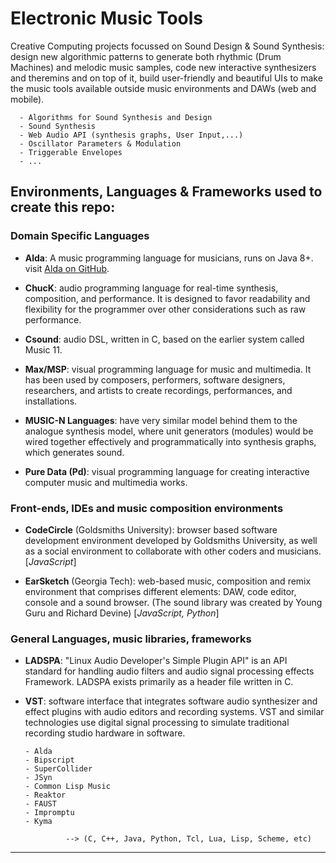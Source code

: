 # Electronic Music Tools

Creative Computing projects focussed on Sound Design & Sound Synthesis: design new algorithmic patterns to generate both rhythmic (Drum Machines) and melodic music samples, code new interactive synthesizers and theremins and on top of it, build user-friendly and beautiful UIs to make the music tools available outside music environments and DAWs (web and mobile).

      - Algorithms for Sound Synthesis and Design 
      - Sound Synthesis
      - Web Audio API (synthesis graphs, User Input,...)
      - Oscillator Parameters & Modulation
      - Triggerable Envelopes
      - ...


## Environments, Languages & Frameworks used to create this repo:


### Domain Specific Languages

- __Alda__: A music programming language for musicians, runs on Java 8+.
visit [Alda on GitHub](https://github.com/alda-lang/alda).

- __ChucK__: audio programming language for real-time synthesis, composition, and performance. It is designed to favor readability and flexibility for the programmer over other considerations such as raw performance.

- __Csound__: audio DSL, written in C, based on the earlier system called Music 11.

- __Max/MSP__: visual programming language for music and multimedia. It has been used by composers, performers, software designers, researchers, and artists to create recordings, performances, and installations.

- __MUSIC-N Languages__: have very similar model behind them to the analogue synthesis model, where unit generators (modules) would be wired together effectively and programmatically into synthesis graphs, which generates sound.

- __Pure Data (Pd)__: visual programming language for creating interactive computer music and multimedia works.  


### Front-ends, IDEs and music composition environments

- __CodeCircle__ (Goldsmiths University): browser based software development environment developed by Goldsmiths University, as well as a social environment to collaborate with other coders and musicians.  
                  \[*JavaScript*]  
               
- __EarSketch__  (Georgia Tech): web-based music, composition and remix environment that comprises different elements: DAW, code editor, console and a sound browser.
(The sound library was created by Young Guru and Richard Devine)
                  \[*JavaScript, Python*]
                  

### General Languages, music libraries, frameworks

- __LADSPA__: "Linux Audio Developer's Simple Plugin API" is an API standard for handling audio filters and audio signal processing effects Framework. LADSPA exists primarily as a header file written in C.

- __VST__: software interface that integrates software audio synthesizer and effect plugins with audio editors and recording systems. VST and similar technologies use digital signal processing to simulate traditional recording studio hardware in software. 

      - Alda
      - Bipscript
      - SuperCollider
      - JSyn
      - Common Lisp Music
      - Reaktor
      - FAUST
      - Impromptu
      - Kyma
      
               --> (C, C++, Java, Python, Tcl, Lua, Lisp, Scheme, etc)
-----------------
